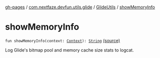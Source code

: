 [gh-pages](../../index.md) / [com.nextfaze.devfun.utils.glide](../index.md) / [GlideUtils](index.md) / [showMemoryInfo](./show-memory-info.md)

# showMemoryInfo

`fun showMemoryInfo(context: `[`Context`](https://developer.android.com/reference/android/content/Context.html)`): `[`String`](https://kotlinlang.org/api/latest/jvm/stdlib/kotlin/-string/index.html) [(source)](https://github.com/NextFaze/dev-fun/tree/master/devfun-util-glide/src/main/java/com/nextfaze/devfun/utils/glide/GlideUtils.kt#L24)

Log Glide's bitmap pool and memory cache size stats to logcat.

